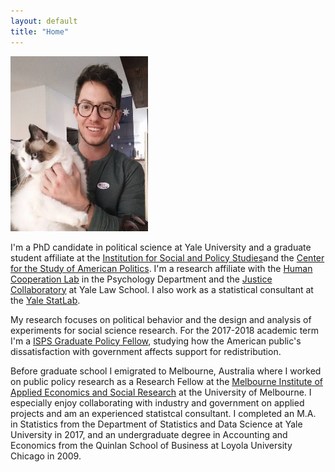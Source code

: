 ```yaml
---
layout: default
title: "Home"
---
```


<img src="/assets/wagpic.jpg" alt = "pic" width = "220" style = "float" height = "280" />

I'm a PhD candidate in political science at Yale University and a graduate student affiliate at the 
[Institution for Social and Policy Studies](https://isps.yale.edu/)and the 
[Center for the Study of American Politics](https://csap.yale.edu/).
I'm a research affiliate with the [Human Cooperation Lab](http://davidrand-cooperation.com/lab/) in the Psychology Department and 
the [Justice Collaboratory](https://law.yale.edu/justice-collaboratory) at Yale Law School. 
I also work as a statistical consultant at the [Yale StatLab](http://statlab.stat.yale.edu/).

My research focuses on political behavior and the design and analysis of experiments for social science research. 
For the 2017-2018 academic term I'm a [ISPS Graduate Policy Fellow](https://isps.yale.edu/team/directory/graduate-policy-fellow), 
studying how the American public's dissatisfaction with government affects support for redistribution.

Before graduate school I emigrated to Melbourne, Australia where I worked on public policy research as a Research 
Fellow at the [Melbourne Institute of Applied Economics and Social Research](http://melbourneinstitute.unimelb.edu.au/) at the 
University of Melbourne. I especially enjoy collaborating with industry and government on applied projects and am an 
experienced statistcal consultant. I completed an M.A. in Statistics from the Department of Statistics and Data Science at 
Yale University in 2017, and an undergraduate degree in Accounting and Economics from the Quinlan School of Business at 
Loyola University Chicago in 2009.


